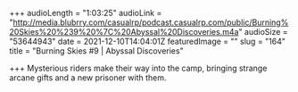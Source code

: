 +++
audioLength = "1:03:25"
audioLink = "http://media.blubrry.com/casualrp/podcast.casualrp.com/public/Burning%20Skies%20%239%20%7C%20Abyssal%20Discoveries.m4a"
audioSize = "53644943"
date = 2021-12-10T14:04:01Z
featuredImage = ""
slug = "164"
title = "Burning Skies #9 | Abyssal Discoveries"

+++
Mysterious riders make their way into the camp, bringing strange arcane gifts and a new prisoner with them.